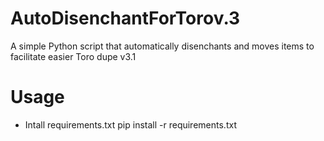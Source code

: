 
# AutoDisenchantForTorov.3
A simple Python script that automatically disenchants and moves items to facilitate easier Toro dupe v3.1

# Usage

 - Intall requirements.txt
    pip install -r requirements.txt
